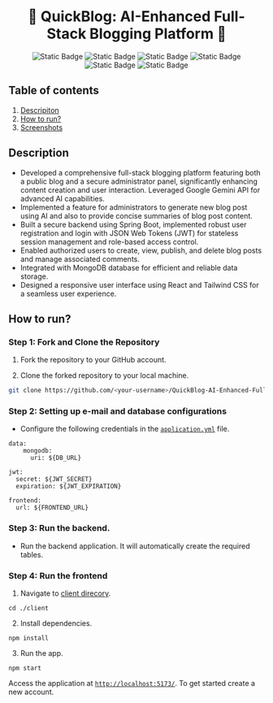 <h1 align="center">🌟 QuickBlog: AI-Enhanced Full-Stack Blogging Platform 🌟</h1>

<p align="center">
  <img alt="Static Badge" src="https://img.shields.io/badge/Spring%20Boot-darkgreen?style=for-the-badge">
  <img alt="Static Badge" src="https://img.shields.io/badge/React.js-blue?style=for-the-badge">
  <img alt="Static Badge" src="https://img.shields.io/badge/mongoDB-red?style=for-the-badge">
  <img alt="Static Badge" src="https://img.shields.io/badge/tailwind%20CSS-purple?style=for-the-badge">
  <img alt="Static Badge" src="https://img.shields.io/badge/jwt-orange?style=for-the-badge">
  <img alt="Static Badge" src="https://img.shields.io/badge/Gemini%20API-pink?style=for-the-badge">
</p>

## Table of contents

1. [Descripiton](#description)
2. [How to run?](#how-to-run)
3. [Screenshots](#screenshots)

## Description
- Developed a comprehensive full-stack blogging platform featuring both a public blog and a secure administrator panel, significantly enhancing content creation and user interaction. Leveraged Google Gemini API for advanced AI capabilities.
-	Implemented a feature for administrators to generate new blog post using AI and also to provide concise summaries of blog post content.
-	Built a secure backend using Spring Boot, implemented robust user registration and login with JSON Web Tokens (JWT) for stateless session management and role-based access control.
-	Enabled authorized users to create, view, publish, and delete blog posts and manage associated comments.
-	Integrated with MongoDB database for efficient and reliable data storage.
-	Designed a responsive user interface using React and Tailwind CSS for a seamless user experience.

## How to run?

### Step 1: Fork and Clone the Repository

1. Fork the repository to your GitHub account.

2. Clone the forked repository to your local machine.

```sh
git clone https://github.com/<your-username>/QuickBlog-AI-Enhanced-Full-Stack-Blogging-Platform
```

### Step 2: Setting up e-mail and database configurations

- Configure the following credentials in the [`application.yml`](https://github.com/Shashank-TS/QuickBlog-AI-Enhanced-Full-Stack-Blogging-Platform/blob/main/quickblog/src/main/resources/application.yml) file.

```properties
data:
    mongodb:
      uri: ${DB_URL}

jwt:
  secret: ${JWT_SECRET}
  expiration: ${JWT_EXPIRATION}

frontend:
  url: ${FRONTEND_URL}
```

### Step 3: Run the backend.

- Run the backend application. It will automatically create the required tables.

### Step 4: Run the frontend

1. Navigate to [client direcory](https://github.com/Shashank-TS/QuickBlog-AI-Enhanced-Full-Stack-Blogging-Platform/tree/main/client).
```
cd ./client
```

2. Install dependencies.
```
npm install
```

3. Run the app.
```
npm start
```

Access the application at [`http://localhost:5173/`](http://localhost:5173/).
To get started create a new account.
